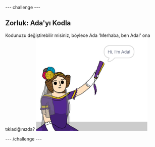 \--- challenge \---

## Zorluk: Ada'yı Kodla

Kodunuzu değiştirebilir misiniz, böylece Ada 'Merhaba, ben Ada!' ona tıkladığınızda? ![ada sprite Merhaba, ben Ada!](images/poetry-ada-intro.png)

\--- /challenge \---